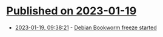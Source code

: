 # [Published on 2023-01-19](index.md)

* [2023-01-19, 09:38:21](https://lobste.rs/s/2ueslk/debian_bookworm_freeze_started) - [Debian Bookworm freeze started](https://lists.debian.org/debian-devel-announce/2023/01/msg00004.html)

